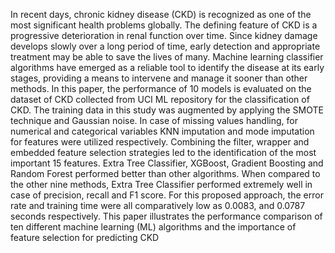 In recent days, chronic kidney disease (CKD) is recognized as one of the most significant health problems globally. The defining feature of CKD is a progressive deterioration in renal function over time. Since kidney damage develops slowly over a long period of time, early detection and appropriate treatment may be able to save the lives of many. Machine learning classifier algorithms have emerged as a reliable tool to identify the disease at its early stages, providing a means to intervene and manage it sooner than other methods. In this paper, the performance of 10 models is evaluated on the dataset of CKD collected from UCI ML repository for the classification of CKD. The training data in this study was augmented by applying the SMOTE technique and Gaussian noise. In case of missing values handling, for numerical and categorical variables KNN imputation and mode imputation for features were utilized respectively. Combining the filter, wrapper and embedded feature selection strategies led to the identification of the most important 15 features. Extra Tree Classifier, XGBoost, Gradient Boosting and Random Forest performed better than other algorithms. When compared to the other nine methods, Extra Tree Classifier performed extremely well in case of precision, recall and F1 score. For this proposed approach, the error rate and training time were all comparatively low as 0.0083, and 0.0787 seconds respectively. This paper illustrates the performance comparison of ten different machine learning (ML) algorithms and the importance of feature selection for predicting CKD
